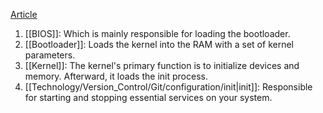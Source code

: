 [Article](https://www.makeuseof.com/what-is-grub/)
1. [[BIOS]]: Which is mainly responsible for loading the bootloader.
2. [[Bootloader]]: Loads the kernel into the RAM with a set of kernel parameters.
3. [[Kernel]]: The kernel's primary function is to initialize devices and memory. Afterward, it loads the init process.
4. [[Technology/Version_Control/Git/configuration/init|init]]: Responsible for starting and stopping essential services on your system.
